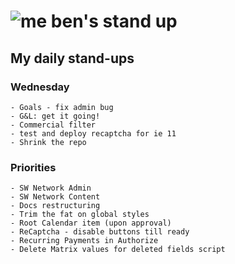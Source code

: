 # ![me](https://avatars2.githubusercontent.com/u/5232044?s=50&v=4) ben's stand up

## My daily stand-ups


### Wednesday

    - Goals - fix admin bug
    - G&L: get it going!
    - Commercial filter
    - test and deploy recaptcha for ie 11
    - Shrink the repo

### Priorities 
    
    - SW Network Admin
    - SW Network Content
    - Docs restructuring
    - Trim the fat on global styles
    - Root Calendar item (upon approval)
    - ReCaptcha - disable buttons till ready
    - Recurring Payments in Authorize
    - Delete Matrix values for deleted fields script

